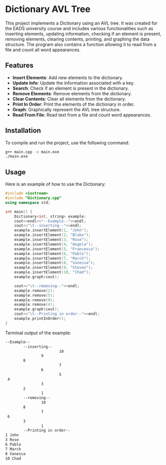 # Dictionary AVL Tree

This project implements a Dictionary using an AVL tree. It was created for the EADS university course and includes various functionalities such as inserting elements, updating information, checking if an element is present, removing elements, clearing contents, printing, and graphing the data structure. The program also contains a function allowing it to read from a file and count all word appearances.

## Features

- **Insert Elements**: Add new elements to the dictionary.
- **Update Info**: Update the information associated with a key.
- **Search**: Check if an element is present in the dictionary.
- **Remove Elements**: Remove elements from the dictionary.
- **Clear Contents**: Clear all elements from the dictionary.
- **Print In Order**: Print the elements of the dictionary in order.
- **Graph**: Graphically represent the AVL tree structure.
- **Read From File**: Read text from a file and count word appearances.

## Installation

To compile and run the project, use the following command:

```sh
g++ main.cpp -o main.exe
./main.exe
```

## Usage
Here is an example of how to use the Dictionary:

```cpp
#include <iostream>
#include "Dictionary.cpp"
using namespace std;

int main() {
    Dictionary<int, string> example;
    cout<<endl<<"--Example--"<<endl;
    cout<<"\t--inserting--"<<endl;
    example.insertElement(1, "John");
    example.insertElement(2, "Blake");
    example.insertElement(3, "Rose");
    example.insertElement(4, "Angela");
    example.insertElement(5, "Francesca");
    example.insertElement(6, "Pablo");
    example.insertElement(7, "March");
    example.insertElement(8, "Vanessa");
    example.insertElement(9, "Steven");
    example.insertElement(10, "Chad");
    example.graph(cout);

    cout<<"\t--removing--"<<endl;
    example.remove(2);
    example.remove(5);
    example.remove(9);
    example.remove(4);
    example.graph(cout);
    cout<<"\t--Printing in order--"<<endl;
    example.printInOrder();
}
```
Terminal output of the example:
```sh
--Example--
        --inserting--
                        10
                9
        8
                        7
                6
                        5
 4
                3
        2
                1
        --removing--
                10
        8
                7
 6
        3
                1
        --Printing in order--
1 John
3 Rose
6 Pablo
7 March
8 Vanessa
10 Chad
```